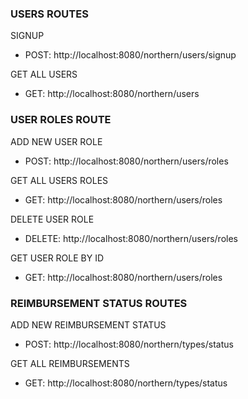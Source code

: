 ### USERS ROUTES

SIGNUP
 - POST: http://localhost:8080/northern/users/signup

  GET ALL USERS
 - GET: http://localhost:8080/northern/users




### USER ROLES ROUTE

ADD NEW USER ROLE

- POST: http://localhost:8080/northern/users/roles

GET ALL USERS ROLES

 - GET: http://localhost:8080/northern/users/roles

DELETE USER ROLE 
- DELETE:  http://localhost:8080/northern/users/roles

GET USER ROLE BY ID

- GET: http://localhost:8080/northern/users/roles



### REIMBURSEMENT STATUS ROUTES

ADD NEW REIMBURSEMENT STATUS

- POST: http://localhost:8080/northern/types/status


GET ALL REIMBURSEMENTS

- GET: http://localhost:8080/northern/types/status











